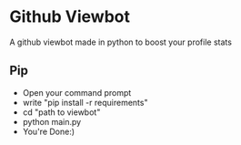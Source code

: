 # Github Viewbot

A github viewbot made in python to boost your profile stats

## Pip

- Open your command prompt
- write "pip install -r requirements"
- cd "path to viewbot"
- python main.py
- You're Done:)

